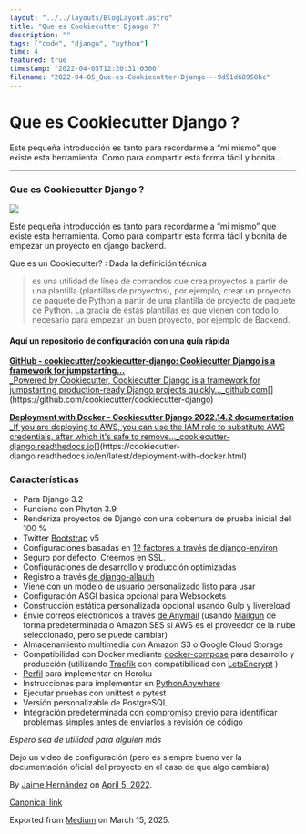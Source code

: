 ```yaml
---
layout: "../../layouts/BlogLayout.astro"
title: "Que es Cookiecutter Django ?"
description: ""
tags: ["code", "django", "python"]
time: 4
featured: true
timestamp: "2022-04-05T12:20:31-0300"
filename: "2022-04-05_Que-es-Cookiecutter-Django---9d51d68950bc"
---
```


Que es Cookiecutter Django ?
============================

Este pequeña introducción es tanto para recordarme a “mi mismo” que existe esta herramienta. Como para compartir esta forma fácil y bonita…

* * *

### Que es Cookiecutter Django ?

![](https://cdn-images-1.medium.com/max/800/1*e51KT42qJ_PWbMwcVa7yyA.png)

Este pequeña introducción es tanto para recordarme a “mi mismo” que existe esta herramienta. Como para compartir esta forma fácil y bonita de empezar un proyecto en django backend.

Que es un Cookiecutter? : Dada la definición técnica

> es una utilidad de línea de comandos que crea proyectos a partir de una plantilla (plantillas de proyectos), por ejemplo, crear un proyecto de paquete de Python a partir de una plantilla de proyecto de paquete de Python. La gracia de estás plantillas es que vienen con todo lo necesario para empezar un buen proyecto, por ejemplo de Backend.

#### Aquí un repositorio de configuración con una guía rápida

[**GitHub - cookiecutter/cookiecutter-django: Cookiecutter Django is a framework for jumpstarting…**  
_Powered by Cookiecutter, Cookiecutter Django is a framework for jumpstarting production-ready Django projects quickly…_github.com](https://github.com/cookiecutter/cookiecutter-django "https://github.com/cookiecutter/cookiecutter-django")[](https://github.com/cookiecutter/cookiecutter-django)

[**Deployment with Docker - Cookiecutter Django 2022.14.2 documentation**  
_If you are deploying to AWS, you can use the IAM role to substitute AWS credentials, after which it's safe to remove…_cookiecutter-django.readthedocs.io](https://cookiecutter-django.readthedocs.io/en/latest/deployment-with-docker.html "https://cookiecutter-django.readthedocs.io/en/latest/deployment-with-docker.html")[](https://cookiecutter-django.readthedocs.io/en/latest/deployment-with-docker.html)

### Características

*   Para Django 3.2
*   Funciona con Phyton 3.9
*   Renderiza proyectos de Django con una cobertura de prueba inicial del 100 %
*   Twitter [Bootstrap](https://github.com/twbs/bootstrap) v5
*   Configuraciones basadas en [12 factores a través](http://12factor.net/) [de django-environ](https://github.com/joke2k/django-environ)
*   Seguro por defecto. Creemos en SSL.
*   Configuraciones de desarrollo y producción optimizadas
*   Registro a través [de django-allauth](https://github.com/pennersr/django-allauth)
*   Viene con un modelo de usuario personalizado listo para usar
*   Configuración ASGI básica opcional para Websockets
*   Construcción estática personalizada opcional usando Gulp y livereload
*   Envíe correos electrónicos a través [de Anymail](https://github.com/anymail/django-anymail) (usando [Mailgun](http://www.mailgun.com/) de forma predeterminada o Amazon SES si AWS es el proveedor de la nube seleccionado, pero se puede cambiar)
*   Almacenamiento multimedia con Amazon S3 o Google Cloud Storage
*   Compatibilidad con Docker mediante [docker-compose](https://github.com/docker/compose) para desarrollo y producción (utilizando [Traefik](https://traefik.io/) con compatibilidad con [LetsEncrypt](https://letsencrypt.org/) )
*   [Perfil](https://devcenter.heroku.com/articles/procfile) para implementar en Heroku
*   Instrucciones para implementar en [PythonAnywhere](https://www.pythonanywhere.com/)
*   Ejecutar pruebas con unittest o pytest
*   Versión personalizable de PostgreSQL
*   Integración predeterminada con [compromiso previo](https://github.com/pre-commit/pre-commit) para identificar problemas simples antes de enviarlos a revisión de código

_Espero sea de utilidad para alguien más_

Dejo un video de configuración (pero es siempre bueno ver la documentación oficial del proyecto en el caso de que algo cambiara)

By [Jaime Hernández](https://medium.com/@devjaime) on [April 5, 2022](https://medium.com/p/9d51d68950bc).

[Canonical link](https://medium.com/@devjaime/que-es-cookiecutter-django-9d51d68950bc)

Exported from [Medium](https://medium.com) on March 15, 2025.